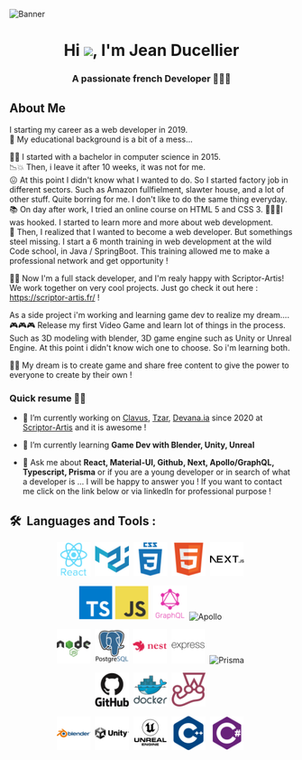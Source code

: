 ![Banner](img/banner.png)

<h1 align="center">Hi <img src="https://media.giphy.com/media/hvRJCLFzcasrR4ia7z/giphy.gif" width="40">, I'm Jean Ducellier</h1>
<h3 align="center">A passionate french Developer 🐓🥖🍷 </h3>

## About Me
I starting my career as a web developer in 2019.   
🎒 My educational background is a bit of a mess... 

 👨‍🎓 I started with a bachelor in computer science in 2015.  
 📉💥 Then, i leave it after 10 weeks, it was not for me.   
 😖 At this point I didn't know what I wanted to do. So I started factory job in different sectors. Such as Amazon fullfielment, slawter house, and a lot of other stuff. Quite borring for me. I don't like to do the same thing everyday.  
 📚 On day after work, I tried an online course on HTML 5 and CSS 3. 
🎉🎉🎉I was hooked. I started to learn more and more about web development.   
 🚀 Then, I realized that I wanted to become a web developer. But somethings steel missing. I start a 6 month training in web development at the wild Code school, in Java / SpringBoot. This training allowed me to make a professional network and get opportunity !   

🔱🔱 Now I'm a full stack developer, and I'm realy happy with Scriptor-Artis! We work together on very cool projects. Just go check it out here : https://scriptor-artis.fr/ ! 
  
As a side project i'm working and learning game dev to realize my dream.... 🎮🎮🎮 
Release my first Video Game and learn lot of things in the process. Such as 3D modeling with blender, 3D game engine such as Unity or Unreal Engine. At this point i didn't know wich one to choose. So i'm learning both.

🦄🌈 My dream is to create game and share free content to give the power to everyone to create by their own ! 


### Quick resume 👨‍💻
- 🔭 I’m currently working on [Clavus](https://clavus.io/), [Tzar](https://www.tzar.fr/), [Devana.ia](https://www.devana.ai/) since 2020 at [Scriptor-Artis](https://www.scriptor-artis.com/) and it is awesome !

- 🌱 I’m currently learning **Game Dev with Blender, Unity, Unreal**

- 💬 Ask me about **React, Material-UI, Github, Next, Apollo/GraphQL, Typescript, Prisma** or if you are a young developer or in search of what a developer is ... I will be happy to answer you ! If you want to contact me click on the link below  or via linkedIn for professional purpose ! 

 ## 🛠 &nbsp;Languages and Tools :

<p align="center">
<img src="https://github.com/devicons/devicon/blob/master/icons/react/react-original-wordmark.svg" title="React" alt="React"  height="60"/>&nbsp;
<img src="https://github.com/devicons/devicon/blob/master/icons/materialui/materialui-original.svg" title="Material UI" alt="Material UI"  height="60"/>&nbsp;
<img src="https://github.com/devicons/devicon/blob/master/icons/css3/css3-plain-wordmark.svg"  title="CSS3" alt="CSS"  height="60"/>&nbsp;
<img src="https://github.com/devicons/devicon/blob/master/icons/html5/html5-original.svg" title="HTML5" alt="HTML"  height="60"/>&nbsp;
<img src="https://github.com/devicons/devicon/blob/master/icons/nextjs/nextjs-original-wordmark.svg" title="NextJS" alt="NextJS"  height="60">&nbsp;
</p>

 <p align="center">
<img src="https://github.com/devicons/devicon/blob/master/icons/typescript/typescript-original.svg" title="TypeScript" alt="Typescript"  height="60">
<img src="https://github.com/devicons/devicon/blob/master/icons/javascript/javascript-original.svg" title="JavaScript" alt="JavaScript"  height="60"/>&nbsp;
<img src="https://github.com/devicons/devicon/blob/master/icons/graphql/graphql-plain-wordmark.svg" title="GraphQL" alt="GraphQL"  height="60">
<img src="/img/logo/apollologo.svg" title="Apollo" alt="Apollo"  height="60"/>&nbsp;

</p>
<p align="center">
<img src="https://github.com/devicons/devicon/blob/master/icons/nodejs/nodejs-original-wordmark.svg" title="NodeJS" alt="NodeJS"  height="60"/>&nbsp;
<img src="https://github.com/devicons/devicon/blob/master/icons/postgresql/postgresql-original-wordmark.svg" title="PostgreSQL" alt="PostgreSQL"  height="60"/>&nbsp;
<img src="https://github.com/devicons/devicon/blob/master/icons/nestjs/nestjs-plain-wordmark.svg" title="NestJS" alt="NestJS"  height="60"/>&nbsp;
<img src="https://github.com/devicons/devicon/blob/master/icons/express/express-original-wordmark.svg" title="ExpressJS" alt="ExpressJS"  height="60"/>&nbsp;
<img src="/img/logo/prisma-2.svg" title="Prisma" alt="Prisma"  height="60"/>&nbsp;
 </p>

<p align="center"> 
<img src="https://github.com/devicons/devicon/blob/master/icons/github/github-original-wordmark.svg" title="GitHub" alt="GitHub" height="60"/>&nbsp;
<img src="https://github.com/devicons/devicon/blob/master/icons/docker/docker-original-wordmark.svg" title="Docker" alt="Docker" height="60"/>&nbsp;
<img src="https://github.com/devicons/devicon/blob/master/icons/jest/jest-plain.svg" title="Jest" alt="Jest" height="60"/>&nbsp;
</p>

<p align="center">
<img src="https://github.com/devicons/devicon/blob/master/icons/blender/blender-original-wordmark.svg" title="Blender" alt="Blender" height="60"/>&nbsp;
<img src="https://github.com/devicons/devicon/blob/master/icons/unity/unity-original-wordmark.svg" title="Unity" alt="Unity" height="60"/>&nbsp;
<img src="https://github.com/devicons/devicon/blob/master/icons/unrealengine/unrealengine-original-wordmark.svg" title="Unreal Engine" alt="Unreal Engine" height="60"/>&nbsp;
<img src="https://github.com/devicons/devicon/blob/master/icons/cplusplus/cplusplus-plain.svg" title="C++" alt="C++" height="60"/>&nbsp;
<img src="https://github.com/devicons/devicon/blob/master/icons/csharp/csharp-plain.svg" title="C#" alt="C#" height="60"/>&nbsp;
</p>

